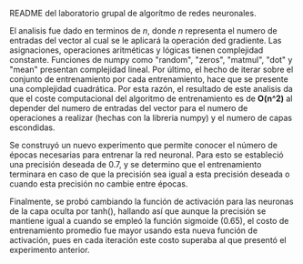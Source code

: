 README del laboratorio grupal de algorítmo de redes neuronales.

El analisis fue dado en terminos de _n_, donde _n_ representa el numero de entradas del vector al cual se le aplicará la operación ded gradiente. Las asignaciones, operaciones aritméticas y lógicas tienen complejidad constante. Funciones de numpy como "random", "zeros", "matmul", "dot" y "mean" presentan complejidad lineal. Por último, el hecho de iterar sobre el conjunto de entrenamiento por cada entrenamiento, hace que se presente una complejidad cuadrática.
Por esta razón, el resultado de este analisis da que el coste computacional del algoritmo de entrenamiento es de **O(n^2)** al depender del numero de entradas del vector para el numero de operaciones a realizar (hechas con la libreria numpy) y el numero de capas escondidas.

Se construyó un nuevo experimento que permite conocer el número de épocas necesarias para entrenar la red neuronal. Para esto se estableció una precisión deseada de 0.7, y se determino que el entrenamiento terminara en caso de que la precisión sea igual a esta precisión deseada o cuando esta precisión no cambie entre épocas. 

Finalmente, se probó cambiando la función de activación para las neuronas de la capa oculta por tanh(), hallando así que aunque la precisión se mantiene igual a cuando se empleó la función sigmoide (0.65), el costo de entrenamiento promedio fue mayor usando esta nueva función de activación, pues en cada iteración este costo superaba al que presentó el experimento anterior.
